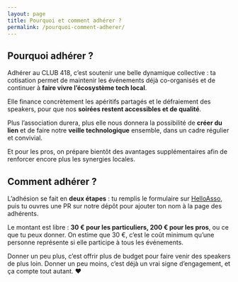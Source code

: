 ```yaml
---
layout: page
title: Pourquoi et comment adhérer ?
permalink: /pourquoi-comment-adherer/
---
```


## Pourquoi adhérer ?

Adhérer au CLUB 418, c’est soutenir une belle dynamique collective : ta cotisation permet de maintenir les événements déjà co-organisés et de continuer à __faire vivre l’écosystème tech local__.

Elle finance concrètement les apéritifs partagés et le défraiement des speakers, pour que nos __soirées restent accessibles et de qualité__.

Plus l’association durera, plus elle nous donnera la possibilité de __créer du lien__ et de faire notre __veille technologique__ ensemble, dans un cadre régulier et convivial.

Et pour les pros, on prépare bientôt des avantages supplémentaires afin de renforcer encore plus les synergies locales.

## Comment adhérer ?

L’adhésion se fait en __deux étapes__ : tu remplis le formulaire sur [HelloAsso](https://www.helloasso.com/associations/club-418/adhesions/adhesion-annuelle-club-418), puis tu ouvres une PR sur notre dépôt pour ajouter ton nom à la page des adhérents.

Le montant est libre : __30 € pour les particuliers, 200 € pour les pros__, ou ce que tu peux donner. On estime que 30 €, c’est le coût minimum qu’une personne représente si elle participe à tous les événements.

Donner un peu plus, c’est offrir plus de budget pour faire venir des speakers de plus loin. Donner un peu moins, c’est déjà un vrai signe d’engagement, et ça compte tout autant. ❤️